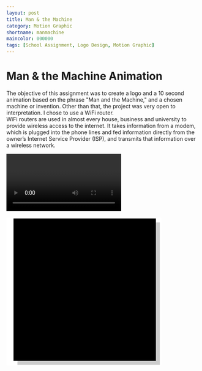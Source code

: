 ```yaml
---
layout: post
title: Man & the Machine
category: Motion Graphic
shortname: manmachine
maincolor: 000000
tags: [School Assignment, Logo Design, Motion Graphic]
---
```


# Man & the Machine Animation

The objective of this assignment was to create a logo and a 10 second animation based on the phrase "Man and the Machine," and a chosen machine or invention. Other than that, the project was very open to interpretation. I chose to use a WiFi router.  
WiFi routers are used in almost every house, business and university to provide wireless access to the internet. It takes information from a modem, which is plugged into the phone lines and fed information directly from the owner’s Internet Service Provider (ISP), and transmits that information over a wireless network.

<video class="project__content--video" controls="" preload="metadata" style="background-color:black;">
	<source src="/assets/img/portfolio/airport/airport.mp4" type="video/mp4">
	<source src="/assets/img/portfolio/airport/airport.webm" type="video/webm">
	<source src="/assets/img/portfolio/airport/airport.ogv" type="video/ogg">
	<p>Your browser does not support the video tag.</p>
</video>

![Man and the Machine Animation](/assets/img/portfolio/manmachine/manmachine_anim_1.gif)
